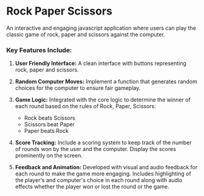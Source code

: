 # Rock Paper Scissors
An interactive and engaging javascript application where users can play the classic game of rock, paper and scissors against the computer.

### Key Features Include:

1. **User Friendly Interface:** A clean interface with buttons representing rock, paper and scissors.

2. **Random Computer Moves:** Implement a function that generates random choices for the computer to ensure fair gameplay.

3. **Game Logic:** Integrated with the core logic to determine the winner of each round based on the rules of Rock, Paper, Scissors:

    - Rock beats Scissors
    - Scissors beat Paper
    - Paper beats Rock

4. **Score Tracking:** Include a scoring system to keep track of the number of rounds won by the user and the computer. Display the scores prominently on the screen.

5. **Feedback and Animation:** Developed with visual and audio feedback for each round to make the game more engaging. Includes highlighting of the player's and computer's choice in each round along with audio effects whether the player won or lost the round or the game.